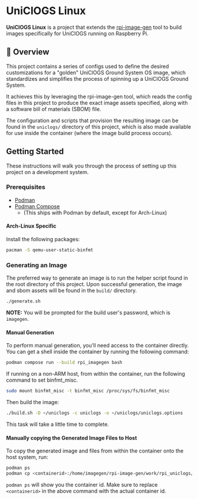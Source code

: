 # UniClOGS Linux

**UniClOGS Linux** is a project that extends the
[rpi-image-gen](https://github.com/raspberrypi/rpi-image-gen)
tool to build images specifically for UniClOGS running on Raspberry Pi.

## 📖 Overview

This project contains a series of configs used to define the desired
customizations for a "golden" UniClOGS Ground System OS image, which
standardizes and simplifies the process of spinning up a UniClOGS Ground System.

It achieves this by leveraging the rpi-image-gen tool, which reads the config
files in this project to produce the exact image assets specified, along with a
software bill of materials (SBOM) file.

The configuration and scripts that provision the resulting image can be found in
the `uniclogs/` directory of this project, which is also made available for use
inside the container (where the image build process occurs).

## Getting Started

These instructions will walk you through the process of setting up this project
on a development system.

### Prerequisites

- [Podman](https://podman.io/docs/installation)
- [Podman Compose](https://github.com/containers/podman-compose)
  - (This ships with Podman by default, except for Arch-Linux)
  
#### Arch-Linux Specific
Install the following packages:
```bash 
pacman -S qemu-user-static-binfmt
```

### Generating an Image

The preferred way to generate an image is to run the helper script found in the
root directory of this project. Upon successful generation, the image and sbom
assets will be found in the `build/` directory.

```sh
./generate.sh
```

**NOTE:** You will be prompted for the build user's password, which is
`imagegen`.

#### Manual Generation

To perform manual generation, you'll need access to the container directly. You
can get a shell inside the container by running the following command:

```sh
podman compose run --build rpi_imagegen bash
```

If running on a non-ARM host, from within the container, run the following
command to set binfmt_misc.

```sh
sudo mount binfmt_misc -t binfmt_misc /proc/sys/fs/binfmt_misc
```

Then build the image:

```sh
./build.sh -D ~/uniclogs -c uniclogs -o ~/uniclogs/uniclogs.options
```

This task will take a little time to complete.

#### Manually copying the Generated Image Files to Host

To copy the generated image and files from within the container onto the host
system, run:

```sh
podman ps
podman cp <containerid>:/home/imagegen/rpi-image-gen/work/rpi_uniclogs/deploy /path/to/destination
```

`podman ps` will show you the container id. Make sure to replace `<containerid>`
in the above command with the actual container id.
